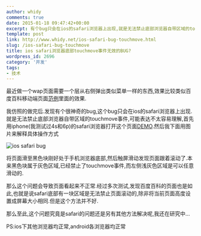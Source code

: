 ```yaml
---
author: whidy
comments: true
date: 2015-01-18 09:47:42+00:00
excerpt: 有个bug只会在ios的safari浏览器上出现,就是无法禁止底部浏览器自带区域的touchmove事件,这究竟是怎么回事呢
template: post
link: http://www.whidy.net/ios-safari-bug-touchmove.html
slug: /ios-safari-bug-touchmove
title: ios safari浏览器底部touchmove事件无效的BUG?
wordpress_id: 2696
category: '开发'
tags:
- 技术
---
```


最近做一个wap页面需要一个层从右侧弹出类似菜单一样的东西,效果比较类似百度百科移动端页面[范例](http://wapbaike.baidu.com/view/3091.htm)里面的效果.

我仿照的做完后.发现有个很神奇的bug,这个bug只会在ios的safari浏览器上出现.就是无法禁止底部浏览器自带区域的touchmove事件,可能表达不太容易理解,首先用iphone(我测试过4s和6p)的safari浏览器打开这个页面[DEMO](http://www.whidy.net/demos/touchmove.html).然后我下面用图片来解释具体操作方式

![ios safari bug](https://www.whidy.net/wp-content/uploads/2015/01/demo_png.png)

将页面滑至黑色块刚好处于手机浏览器底部,然后触屏滑动发现页面跟着滚动了.本来黑色块属于灰色区域,已经禁止了touchmove事件,而左侧浅灰色区域是可以任意滑动的.

那么这个问题会导致页面看起来不正常.经过多次测试,发现百度百科的页面也是如此,也就是说safari底部有一块区域是无法禁止页面滚动的,除非将当前页面高度设置成屏幕大小相同.但是这个方法并不好.

那么至此,这个问题究竟是safari的问题还是另有其他方法解决呢,我还在研究中...

PS:ios下其他浏览器均正常,android各浏览器均正常
